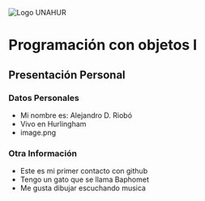 ![Logo UNAHUR](./UNAHUR.png)

# Programación con objetos I
## Presentación Personal

### Datos Personales
- Mi nombre es: Alejandro D. Riobó
- Vivo en Hurlingham
- image.png



### Otra Información
- Este es mi primer contacto con github
- Tengo un gato que se llama Baphomet
- Me gusta dibujar escuchando musica
